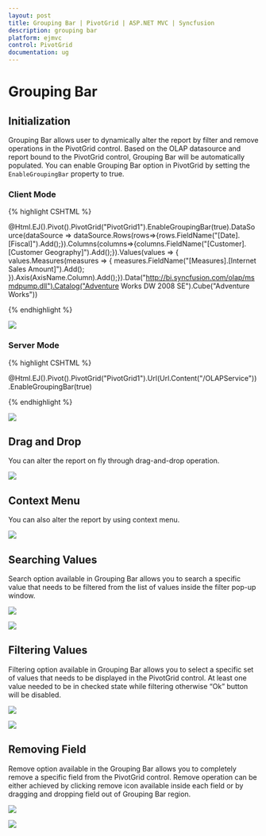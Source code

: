 ```yaml
---
layout: post
title: Grouping Bar | PivotGrid | ASP.NET MVC | Syncfusion
description: grouping bar
platform: ejmvc
control: PivotGrid
documentation: ug
---
```


# Grouping Bar

## Initialization

Grouping Bar allows user to dynamically alter the report by filter and remove operations in the PivotGrid control. Based on the OLAP datasource and report bound to the PivotGrid control, Grouping Bar will be automatically populated. You can enable Grouping Bar option in PivotGrid by setting the `EnableGroupingBar` property to true.

### Client Mode

{% highlight CSHTML %}

@Html.EJ().Pivot().PivotGrid("PivotGrid1").EnableGroupingBar(true).DataSource(dataSource => dataSource.Rows(rows=>{rows.FieldName("[Date].[Fiscal]").Add();}).Columns(columns=>{columns.FieldName("[Customer].[Customer Geography]").Add();}).Values(values => { values.Measures(measures => { measures.FieldName("[Measures].[Internet Sales Amount]").Add(); }).Axis(AxisName.Column).Add();}).Data("http://bi.syncfusion.com/olap/msmdpump.dll").Catalog("Adventure Works DW 2008 SE").Cube("Adventure Works"))

{% endhighlight %}

![](Grouping-Bar_images/OlapGroupingbar.png)

### Server Mode

{% highlight CSHTML %}

@Html.EJ().Pivot().PivotGrid("PivotGrid1").Url(Url.Content("/OLAPService")).EnableGroupingBar(true)

{% endhighlight %}

![](Grouping-Bar_images/OlapServerModeGB.png)

## Drag and Drop

You can alter the report on fly through drag-and-drop operation.

![](Grouping-Bar_images/GBar_Olap.png)

## Context Menu

You can also alter the report by using context menu.

![](Grouping-Bar_images/CMenu_Olap.png)

## Searching Values

Search option available in Grouping Bar allows you to search a specific value that needs to be filtered from the list of values inside the filter pop-up window.

![](Grouping-Bar_images/OlapFilterIcon.png)

![](Grouping-Bar_images/olapclientsearching.png)

## Filtering Values

Filtering option available in Grouping Bar allows you to select a specific set of values that needs to be displayed in the PivotGrid control. At least one value needed to be in checked state while filtering otherwise “Ok” button will be disabled.

![](Grouping-Bar_images/OlapFiltericon.png)

![](Grouping-Bar_images/OlapFiltering.png)

## Removing Field

Remove option available in the Grouping Bar allows you to completely remove a specific field from the PivotGrid control. Remove operation can be either achieved by clicking remove icon available inside each field or by dragging and dropping field out of Grouping Bar region.

![](Grouping-Bar_images/OlapRemoveicon.png)

![](Grouping-Bar_images/OlapRemove.png) 

